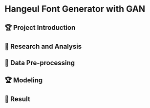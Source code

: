 # Hangeul Font Generator with GAN


## 🏆 Project Introduction


## 📖 Research and Analysis


## 📝 Data Pre-processing


## 🏆 Modeling


## 💎 Result
